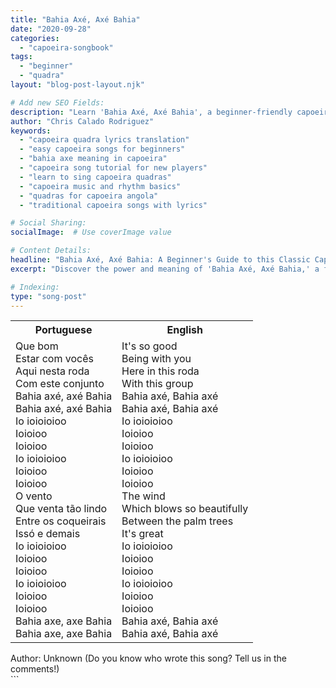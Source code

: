 ```yaml
---
title: "Bahia Axé, Axé Bahia"
date: "2020-09-28"
categories:
  - "capoeira-songbook"
tags:
  - "beginner"
  - "quadra"
layout: "blog-post-layout.njk"

# Add new SEO Fields:
description: "Learn 'Bahia Axé, Axé Bahia', a beginner-friendly capoeira quadra. Explore lyrics, meaning, and cultural context. Perfect for new capoeiristas!"
author: "Chris Calado Rodriguez"
keywords:
  - "capoeira quadra lyrics translation"
  - "easy capoeira songs for beginners"
  - "bahia axe meaning in capoeira"
  - "capoeira song tutorial for new players"
  - "learn to sing capoeira quadras"
  - "capoeira music and rhythm basics"
  - "quadras for capoeira angola"
  - "traditional capoeira songs with lyrics"

# Social Sharing:
socialImage:  # Use coverImage value

# Content Details:
headline: "Bahia Axé, Axé Bahia: A Beginner's Guide to this Classic Capoeira Quadra"
excerpt: "Discover the power and meaning of 'Bahia Axé, Axé Bahia,' a foundational capoeira song, with translations and cultural insights for aspiring capoeiristas."

# Indexing:
type: "song-post"
---
```



<table class="capoeira-table">
    <tr class="header-row">
        <th>Portuguese</th>
        <th>English</th>
    </tr>
    <tr>
        <td>Que bom<br>
Estar com vocês<br>
Aqui nesta roda<br>
Com este conjunto<br>
Bahia axé, axé Bahia<br>
Bahia axé, axé Bahia<br>
Io ioioioioo<br>
Ioioioo<br>
Ioioioo<br>
Io ioioioioo<br>
Ioioioo<br>
Ioioioo<br>
O vento<br>
Que venta tão lindo<br>
Entre os coqueirais<br>
Issó e demais<br>
Io ioioioioo<br>
Ioioioo<br>
Ioioioo<br>
Io ioioioioo<br>
Ioioioo<br>
Ioioioo<br>
Bahia axe, axe Bahia<br>
Bahia axe, axe Bahia</td>
        <td>It's so good<br>
Being with you<br>
Here in this roda<br>
With this group<br>
Bahia axé, Bahia axé<br>
Bahia axé, Bahia axé<br>
Io ioioioioo<br>
Ioioioo<br>
Ioioioo<br>
Io ioioioioo<br>
Ioioioo<br>
Ioioioo<br>
The wind<br>
Which blows so beautifully<br>
Between the palm trees<br>
It's great<br>
Io ioioioioo<br>
Ioioioo<br>
Ioioioo<br>
Io ioioioioo<br>
Ioioioo<br>
Ioioioo<br>
Bahia axé, Bahia axé<br>
Bahia axé, Bahia axé</td>
    </tr>
</table>
<figcaption>
Author: Unknown (Do you know who wrote this song? Tell us in the comments!)
</figcaption>
```